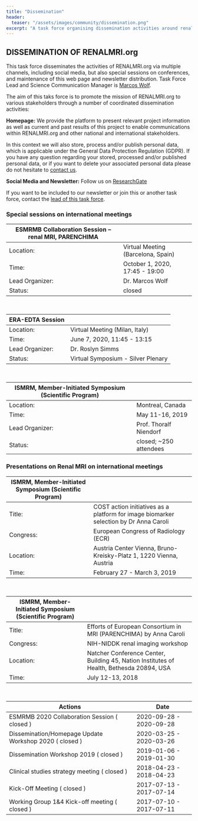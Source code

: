 ```yaml
---
title: "Dissemination"
header:
  teaser: "/assets/images/community/dissemination.png"
excerpt: "A task force organising dissemination activities around renal MRI"
---
```


## DISSEMINATION OF RENALMRI.org

This task force disseminates the activities of RENALMRI.org via multiple channels, including social media, but also special sessions on conferences, and maintenance of this web page and newsletter distribution. 
Task Force Lead and Science Communication Manager is [Marcos Wolf](mailto:renalmri@gmail.com).

The aim of this taks force is to promote the mission of RENALMRI.org to various stakeholders through a number of coordinated dissemination activities:

**Homepage:**
We provide the platform to present relevant project information as well as current and past results of this project to enable communications within RENALMRI.org and other national and international stakeholders.

In this context we will also store, process and/or publish personal data, which is applicable under the General Data Protection Regulation (GDPR). If you have any question regarding your stored, processed and/or published personal data, or if you want to delete your associated personal data please do not hesitate to [contact us](mailto:renalmri@gmail.com).  

**Social Media and Newsletter:**
Follow us on [ResearchGate](https://www.researchgate.net/project/PARENCHIMA-Magnetic-Resonance-Imaging-Biomarkers-for-Chronic-Kidney-Disease-COST-action-CA16103)

If you want to be included to our newsletter or join this or another task force, contact the [lead of this task force](mailto:renalmri@gmail.com).

### Special sessions on international meetings

| ESMRMB Collaboration Session – renal MRI, PARENCHIMA | |
| ------ | -------- |
| Location: | Virtual Meeting (Barcelona, Spain) |
| Time: | October 1, 2020, 17:45 - 19:00 |
| Lead Organizer: | Dr. Marcos Wolf |
| Status: | closed |

<br>

| ERA-EDTA Session | |
| ------ | -------- |
| Location: | Virtual Meeting (Milan, Italy) |
| Time: | June 7, 2020, 11:45 - 13:15 |
| Lead Organizer: | Dr. Roslyn Simms |
| Status: | Virtual Symposium - Silver Plenary |

<br>

| ISMRM, Member-Initiated Symposium (Scientific Program)  | |
| ------ | -------- |
| Location: | Montreal, Canada |
| Time: | May 11-16, 2019 |
| Lead Organizer: | Prof. Thoralf Niendorf |
| Status: | closed; ~250 attendees |

### Presentations on Renal MRI on international meetings

| ISMRM, Member-Initiated Symposium (Scientific Program)  | |
| ------ | -------- |
| Title: | COST action initiatives as a platform for image biomarker selection by Dr Anna Caroli |
| Congress: | European Congress of Radiology (ECR) |
| Location: | Austria Center Vienna, Bruno-Kreisky-Platz 1, 1220 Vienna, Austria |
| Time: | February 27 - March 3, 2019 |

<br>

| ISMRM, Member-Initiated Symposium (Scientific Program)  | |
| ------ | -------- |
| Title: | 	Efforts of European Consortium in MRI (PARENCHIMA) by Anna Caroli |
| Congress: | NIH-NIDDK renal imaging workshop |
| Location: | Natcher Conference Center, Building 45, Nation Institutes of Health, Bethesda 20894, USA |
| Time: | July 12-13, 2018 |

<br>

|Actions| Date |
|-------|----|
| ESMRMB 2020 Collaboration Session ( closed )| 2020-09-28 - 2020-09-28 |
| Dissemination/Homepage Update Workshop 2020 ( closed ) | 2020-03-25 - 2020-03-26 |
| Dissemination Workshop 2019 ( closed ) | 2019-01-06 - 2019-01-30 |
| Clinical studies strategy meeting ( closed ) | 2018-04-23 - 2018-04-23 |
| Kick-Off Meeting ( closed ) | 2017-07-13 - 2017-07-14 |
| Working Group 1&4 Kick-off meeting ( closed ) | 2017-07-10 - 2017-07-11 |
